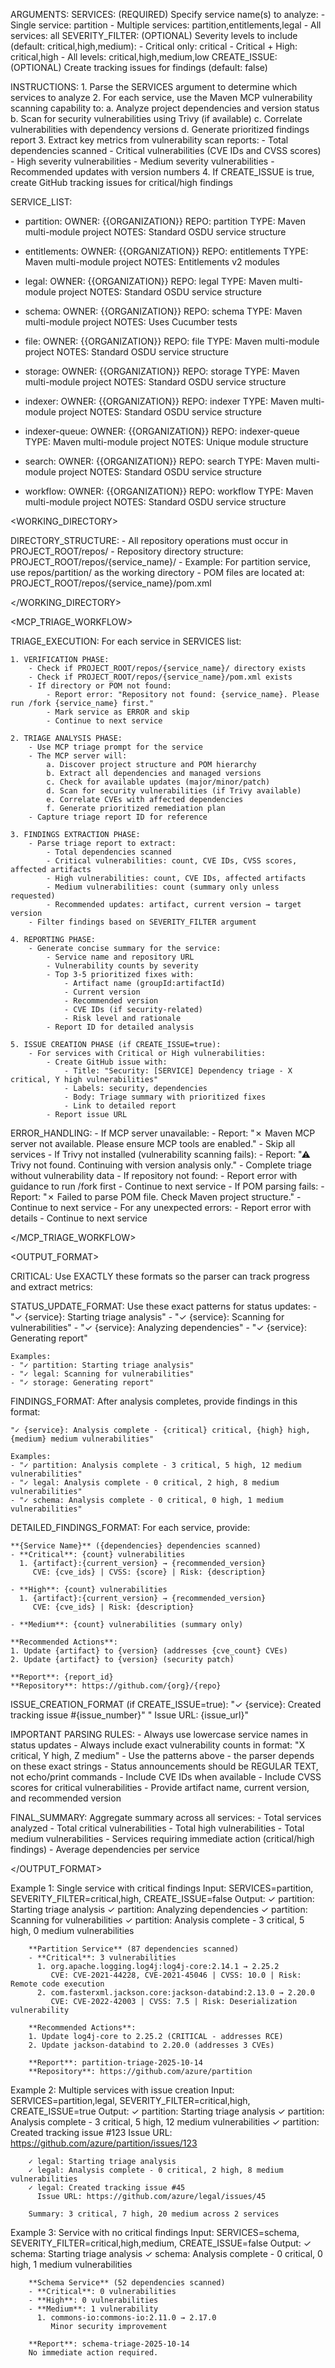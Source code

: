 ARGUMENTS:
    SERVICES: (REQUIRED) Specify service name(s) to analyze:
        - Single service: partition
        - Multiple services: partition,entitlements,legal
        - All services: all
    SEVERITY_FILTER: (OPTIONAL) Severity levels to include (default: critical,high,medium):
        - Critical only: critical
        - Critical + High: critical,high
        - All levels: critical,high,medium,low
    CREATE_ISSUE: (OPTIONAL) Create tracking issues for findings (default: false)

INSTRUCTIONS:
    1. Parse the SERVICES argument to determine which services to analyze
    2. For each service, use the Maven MCP vulnerability scanning capability to:
        a. Analyze project dependencies and version status
        b. Scan for security vulnerabilities using Trivy (if available)
        c. Correlate vulnerabilities with dependency versions
        d. Generate prioritized findings report
    3. Extract key metrics from vulnerability scan reports:
        - Total dependencies scanned
        - Critical vulnerabilities (CVE IDs and CVSS scores)
        - High severity vulnerabilities
        - Medium severity vulnerabilities
        - Recommended updates with version numbers
    4. If CREATE_ISSUE is true, create GitHub tracking issues for critical/high findings

SERVICE_LIST:

- partition:
    OWNER: {{ORGANIZATION}}
    REPO: partition
    TYPE: Maven multi-module project
    NOTES: Standard OSDU service structure

- entitlements:
    OWNER: {{ORGANIZATION}}
    REPO: entitlements
    TYPE: Maven multi-module project
    NOTES: Entitlements v2 modules

- legal:
    OWNER: {{ORGANIZATION}}
    REPO: legal
    TYPE: Maven multi-module project
    NOTES: Standard OSDU service structure

- schema:
    OWNER: {{ORGANIZATION}}
    REPO: schema
    TYPE: Maven multi-module project
    NOTES: Uses Cucumber tests

- file:
    OWNER: {{ORGANIZATION}}
    REPO: file
    TYPE: Maven multi-module project
    NOTES: Standard OSDU service structure

- storage:
    OWNER: {{ORGANIZATION}}
    REPO: storage
    TYPE: Maven multi-module project
    NOTES: Standard OSDU service structure

- indexer:
    OWNER: {{ORGANIZATION}}
    REPO: indexer
    TYPE: Maven multi-module project
    NOTES: Standard OSDU service structure

- indexer-queue:
    OWNER: {{ORGANIZATION}}
    REPO: indexer-queue
    TYPE: Maven multi-module project
    NOTES: Unique module structure

- search:
    OWNER: {{ORGANIZATION}}
    REPO: search
    TYPE: Maven multi-module project
    NOTES: Standard OSDU service structure

- workflow:
    OWNER: {{ORGANIZATION}}
    REPO: workflow
    TYPE: Maven multi-module project
    NOTES: Standard OSDU service structure


<WORKING_DIRECTORY>

DIRECTORY_STRUCTURE:
    - All repository operations must occur in PROJECT_ROOT/repos/
    - Repository directory structure: PROJECT_ROOT/repos/{service_name}/
    - Example: For partition service, use repos/partition/ as the working directory
    - POM files are located at: PROJECT_ROOT/repos/{service_name}/pom.xml

</WORKING_DIRECTORY>


<MCP_TRIAGE_WORKFLOW>

TRIAGE_EXECUTION:
    For each service in SERVICES list:

    1. VERIFICATION PHASE:
        - Check if PROJECT_ROOT/repos/{service_name}/ directory exists
        - Check if PROJECT_ROOT/repos/{service_name}/pom.xml exists
        - If directory or POM not found:
            - Report error: "Repository not found: {service_name}. Please run /fork {service_name} first."
            - Mark service as ERROR and skip
            - Continue to next service

    2. TRIAGE ANALYSIS PHASE:
        - Use MCP triage prompt for the service
        - The MCP server will:
            a. Discover project structure and POM hierarchy
            b. Extract all dependencies and managed versions
            c. Check for available updates (major/minor/patch)
            d. Scan for security vulnerabilities (if Trivy available)
            e. Correlate CVEs with affected dependencies
            f. Generate prioritized remediation plan
        - Capture triage report ID for reference

    3. FINDINGS EXTRACTION PHASE:
        - Parse triage report to extract:
            - Total dependencies scanned
            - Critical vulnerabilities: count, CVE IDs, CVSS scores, affected artifacts
            - High vulnerabilities: count, CVE IDs, affected artifacts
            - Medium vulnerabilities: count (summary only unless requested)
            - Recommended updates: artifact, current version → target version
        - Filter findings based on SEVERITY_FILTER argument

    4. REPORTING PHASE:
        - Generate concise summary for the service:
            - Service name and repository URL
            - Vulnerability counts by severity
            - Top 3-5 prioritized fixes with:
                - Artifact name (groupId:artifactId)
                - Current version
                - Recommended version
                - CVE IDs (if security-related)
                - Risk level and rationale
            - Report ID for detailed analysis

    5. ISSUE CREATION PHASE (if CREATE_ISSUE=true):
        - For services with Critical or High vulnerabilities:
            - Create GitHub issue with:
                - Title: "Security: [SERVICE] Dependency triage - X critical, Y high vulnerabilities"
                - Labels: security, dependencies
                - Body: Triage summary with prioritized fixes
                - Link to detailed report
            - Report issue URL

ERROR_HANDLING:
    - If MCP server unavailable:
        - Report: "✗ Maven MCP server not available. Please ensure MCP tools are enabled."
        - Skip all services
    - If Trivy not installed (vulnerability scanning fails):
        - Report: "⚠ Trivy not found. Continuing with version analysis only."
        - Complete triage without vulnerability data
    - If repository not found:
        - Report error with guidance to run /fork first
        - Continue to next service
    - If POM parsing fails:
        - Report: "✗ Failed to parse POM file. Check Maven project structure."
        - Continue to next service
    - For any unexpected errors:
        - Report error with details
        - Continue to next service

</MCP_TRIAGE_WORKFLOW>


<OUTPUT_FORMAT>

CRITICAL: Use EXACTLY these formats so the parser can track progress and extract metrics:

STATUS_UPDATE_FORMAT:
    Use these exact patterns for status updates:
    - "✓ {service}: Starting triage analysis"
    - "✓ {service}: Scanning for vulnerabilities"
    - "✓ {service}: Analyzing dependencies"
    - "✓ {service}: Generating report"

    Examples:
    - "✓ partition: Starting triage analysis"
    - "✓ legal: Scanning for vulnerabilities"
    - "✓ storage: Generating report"

FINDINGS_FORMAT:
    After analysis completes, provide findings in this format:

    "✓ {service}: Analysis complete - {critical} critical, {high} high, {medium} medium vulnerabilities"

    Examples:
    - "✓ partition: Analysis complete - 3 critical, 5 high, 12 medium vulnerabilities"
    - "✓ legal: Analysis complete - 0 critical, 2 high, 8 medium vulnerabilities"
    - "✓ schema: Analysis complete - 0 critical, 0 high, 1 medium vulnerabilities"

DETAILED_FINDINGS_FORMAT:
    For each service, provide:

    **{Service Name}** ({dependencies} dependencies scanned)
    - **Critical**: {count} vulnerabilities
      1. {artifact}:{current_version} → {recommended_version}
         CVE: {cve_ids} | CVSS: {score} | Risk: {description}

    - **High**: {count} vulnerabilities
      1. {artifact}:{current_version} → {recommended_version}
         CVE: {cve_ids} | Risk: {description}

    - **Medium**: {count} vulnerabilities (summary only)

    **Recommended Actions**:
    1. Update {artifact} to {version} (addresses {cve_count} CVEs)
    2. Update {artifact} to {version} (security patch)

    **Report**: {report_id}
    **Repository**: https://github.com/{org}/{repo}

ISSUE_CREATION_FORMAT (if CREATE_ISSUE=true):
    "✓ {service}: Created tracking issue #{issue_number}"
    "  Issue URL: {issue_url}"

IMPORTANT PARSING RULES:
    - Always use lowercase service names in status updates
    - Always include exact vulnerability counts in format: "X critical, Y high, Z medium"
    - Use the patterns above - the parser depends on these exact strings
    - Status announcements should be REGULAR TEXT, not echo/print commands
    - Include CVE IDs when available
    - Include CVSS scores for critical vulnerabilities
    - Provide artifact name, current version, and recommended version

FINAL_SUMMARY:
    Aggregate summary across all services:
    - Total services analyzed
    - Total critical vulnerabilities
    - Total high vulnerabilities
    - Total medium vulnerabilities
    - Services requiring immediate action (critical/high findings)
    - Average dependencies per service

</OUTPUT_FORMAT>


<EXAMPLES>

Example 1: Single service with critical findings
    Input: SERVICES=partition, SEVERITY_FILTER=critical,high, CREATE_ISSUE=false
    Output:
        ✓ partition: Starting triage analysis
        ✓ partition: Analyzing dependencies
        ✓ partition: Scanning for vulnerabilities
        ✓ partition: Analysis complete - 3 critical, 5 high, 0 medium vulnerabilities

        **Partition Service** (87 dependencies scanned)
        - **Critical**: 3 vulnerabilities
          1. org.apache.logging.log4j:log4j-core:2.14.1 → 2.25.2
             CVE: CVE-2021-44228, CVE-2021-45046 | CVSS: 10.0 | Risk: Remote code execution
          2. com.fasterxml.jackson.core:jackson-databind:2.13.0 → 2.20.0
             CVE: CVE-2022-42003 | CVSS: 7.5 | Risk: Deserialization vulnerability

        **Recommended Actions**:
        1. Update log4j-core to 2.25.2 (CRITICAL - addresses RCE)
        2. Update jackson-databind to 2.20.0 (addresses 3 CVEs)

        **Report**: partition-triage-2025-10-14
        **Repository**: https://github.com/azure/partition

Example 2: Multiple services with issue creation
    Input: SERVICES=partition,legal, SEVERITY_FILTER=critical,high, CREATE_ISSUE=true
    Output:
        ✓ partition: Starting triage analysis
        ✓ partition: Analysis complete - 3 critical, 5 high, 12 medium vulnerabilities
        ✓ partition: Created tracking issue #123
          Issue URL: https://github.com/azure/partition/issues/123

        ✓ legal: Starting triage analysis
        ✓ legal: Analysis complete - 0 critical, 2 high, 8 medium vulnerabilities
        ✓ legal: Created tracking issue #45
          Issue URL: https://github.com/azure/legal/issues/45

        Summary: 3 critical, 7 high, 20 medium across 2 services

Example 3: Service with no critical findings
    Input: SERVICES=schema, SEVERITY_FILTER=critical,high,medium, CREATE_ISSUE=false
    Output:
        ✓ schema: Starting triage analysis
        ✓ schema: Analysis complete - 0 critical, 0 high, 1 medium vulnerabilities

        **Schema Service** (52 dependencies scanned)
        - **Critical**: 0 vulnerabilities
        - **High**: 0 vulnerabilities
        - **Medium**: 1 vulnerability
          1. commons-io:commons-io:2.11.0 → 2.17.0
             Minor security improvement

        **Report**: schema-triage-2025-10-14
        No immediate action required.

</EXAMPLES>
